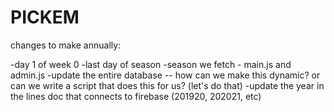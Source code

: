 # PICKEM

changes to make annually:

-day 1 of week 0
-last day of season
-season we fetch - main.js and admin.js
-update the entire database -- how can we make this dynamic? or can we write a script that does this for us? (let's do that)
-update the year in the lines doc that connects to firebase (201920, 202021, etc)